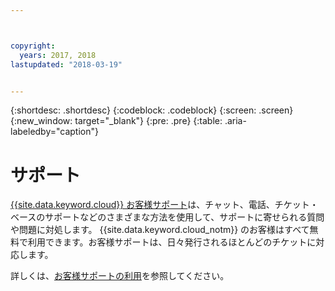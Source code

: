 ```yaml
---



copyright:
  years: 2017, 2018
lastupdated: "2018-03-19"


---
```


{:shortdesc: .shortdesc}
{:codeblock: .codeblock}
{:screen: .screen}
{:new_window: target="_blank"}
{:pre: .pre}
{:table: .aria-labeledby="caption"}

# サポート

[{{site.data.keyword.cloud}} お客様サポート](https://console.bluemix.net/docs/get-support/howtogetsupport.html#getting-customer-support)は、チャット、電話、チケット・ベースのサポートなどのさまざまな方法を使用して、サポートに寄せられる質問や問題に対処します。 {{site.data.keyword.cloud_notm}} のお客様はすべて無料で利用できます。お客様サポートは、日々発行されるほとんどのチケットに対応します。

詳しくは、[お客様サポートの利用](https://console.bluemix.net/docs/get-support/howtogetsupport.html#getting-customer-support)を参照してください。
